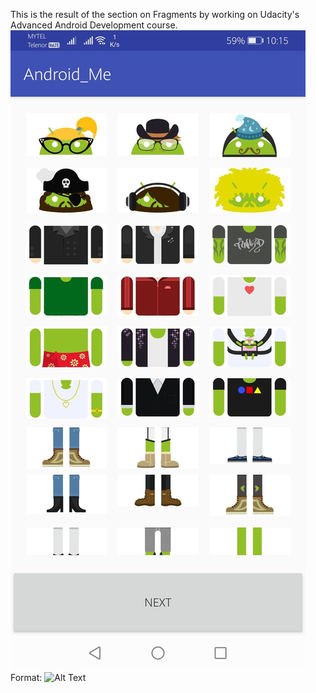 This is the result of the section on Fragments 
by working on Udacity's Advanced Android Development course. 
![GitHub Logo](/screenshots/117385567_584049588905958_6480535765909434742_n.jpg)
Format: ![Alt Text](url)
